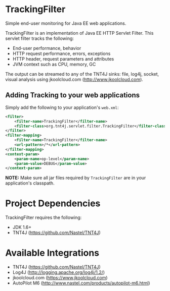 # TrackingFilter
Simple end-user monitoring for Java EE web applications.

TrackingFilter is an implementation of Java EE HTTP Servlet Filter. This servlet filter tracks the following:
* End-user performance, behavior
* HTTP request performance, errors, exceptions
* HTTP header, request parameters and attributes
* JVM context such as CPU, memory, GC

The output can be streamed to any of the TNT4J sinks: file, log4j, socket, visual analysis using jkoolcloud.com (http://www.jkoolcloud.com).

## Adding Tracking to your web applications
Simply add the following to your application's `web.xml`:
```xml
<filter>
	<filter-name>TrackingFilter</filter-name>
	<filter-class>org.tnt4j.servlet.filter.TrackingFilter</filter-class>
</filter>
<filter-mapping>
	<filter-name>TrackingFilter</filter-name>
	<url-pattern>/*</url-pattern>
</filter-mapping>
<context-param>
	<param-name>op-level</param-name>
	<param-value>DEBUG</param-value>
</context-param>
```
<b>NOTE:</b> Make sure all jar files required by `TrackingFilter` are in your application's classpath.

# Project Dependencies
TrackingFilter requires the following:
* JDK 1.6+
* TNT4J (https://github.com/Nastel/TNT4J)

# Available Integrations
* TNT4J (https://github.com/Nastel/TNT4J)
* Log4J (http://logging.apache.org/log4j/1.2/)
* jkoolcloud.com (https://www.jkoolcloud.com)
* AutoPilot M6 (http://www.nastel.com/products/autopilot-m6.html)
